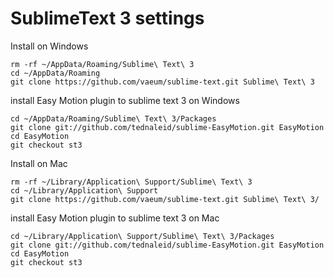 # SublimeText 3 settings

Install on Windows

```
rm -rf ~/AppData/Roaming/Sublime\ Text\ 3
cd ~/AppData/Roaming
git clone https://github.com/vaeum/sublime-text.git Sublime\ Text\ 3
```

install Easy Motion plugin to sublime text 3 on Windows

```
cd ~/AppData/Roaming/Sublime\ Text\ 3/Packages
git clone git://github.com/tednaleid/sublime-EasyMotion.git EasyMotion
cd EasyMotion
git checkout st3
```

Install on Mac

```
rm -rf ~/Library/Application\ Support/Sublime\ Text\ 3
cd ~/Library/Application\ Support
git clone https://github.com/vaeum/sublime-text.git Sublime\ Text\ 3/
```

install Easy Motion plugin to sublime text 3 on Mac

```
cd ~/Library/Application\ Support/Sublime\ Text\ 3/Packages
git clone git://github.com/tednaleid/sublime-EasyMotion.git EasyMotion
cd EasyMotion
git checkout st3
```
